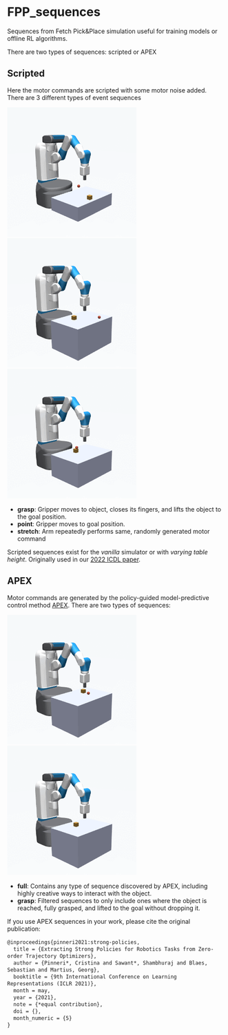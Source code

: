 # FPP_sequences

Sequences from Fetch Pick&amp;Place simulation useful for training models or offline RL algorithms.

There are two types of sequences: scripted or APEX

## Scripted
Here the motor commands are scripted with some motor noise added. There are 3 different types of event sequences 

<img src="gifs/varTable_grasp.gif" alt="grasp" width="300"/> <img src="gifs/varTable_point.gif" alt="grasp" width="300"/> <img src="gifs/varTable_stretch.gif" alt="grasp" width="300"/>

- **grasp**: Gripper moves to object, closes its fingers, and lifts the object to the goal position.
- **point**: Gripper moves to goal position.
- **stretch**: Arm repeatedly performs same, randomly generated motor command

Scripted sequences exist for the *vanilla* simulator or with *varying table height*. Originally used in our [2022 ICDL paper](https://arxiv.org/abs/2206.02042).


## APEX
Motor commands are generated by the policy-guided model-predictive control method [APEX](https://martius-lab.github.io/APEX/).
There are two types of sequences:

<img src="gifs/apex_all.gif" alt="grasp" width="300"/>  <img src="gifs/apex_reach.gif" alt="grasp" width="300"/>

- **full**: Contains any type of sequence discovered by APEX, including highly creative ways to interact with the object.
- **grasp**: Filtered sequences to only include ones where the object is reached, fully grasped, and lifted to the goal without dropping it. 

If you use APEX sequences in your work, please cite the original publication:
```
@inproceedings{pinneri2021:strong-policies,
  title = {Extracting Strong Policies for Robotics Tasks from Zero-order Trajectory Optimizers},
  author = {Pinneri*, Cristina and Sawant*, Shambhuraj and Blaes, Sebastian and Martius, Georg},
  booktitle = {9th International Conference on Learning Representations (ICLR 2021)},
  month = may,
  year = {2021},
  note = {*equal contribution},
  doi = {},
  month_numeric = {5}
}
```
